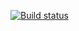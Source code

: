 [![Build status](https://ci.appveyor.com/api/projects/status/tfxx2as00cv68yu2?svg=true)](https://ci.appveyor.com/project/AndrKhalzov/unit-test)